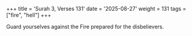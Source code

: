 +++
title = 'Surah 3, Verses 131'
date = '2025-08-27'
weight = 131
tags = ["fire", "hell"]
+++

Guard yourselves against the Fire prepared for the disbelievers.